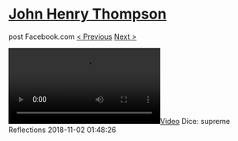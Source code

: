 # [John Henry Thompson](../README.md)
post Facebook.com
[< Previous](2018-11-03-1.md) [Next >](2018-11-02-2.md)

[![](../media/2018-11-02/Dice-supreme-Reflections.mp4)](../README.md)
Dice: supreme Reflections
2018-11-02 01:48:26